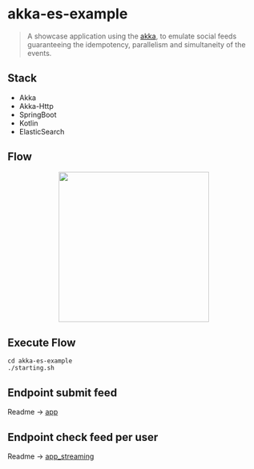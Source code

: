# akka-es-example
> A showcase application using the [akka](https://akka.io/ "akka"), to emulate social feeds guaranteeing the idempotency, parallelism and simultaneity of the events.

## Stack
*   Akka
*   Akka-Http
*   SpringBoot
*   Kotlin
*   ElasticSearch


##  Flow

<p align="center">
  <img src="https://github.com/WagnerCarvalho/akka-es-example/tree/master/.github/flowStreaming.png" width="300">
</p>


## Execute Flow
```
cd akka-es-example
./starting.sh
```

## Endpoint submit feed


Readme -> [app](https://github.com/WagnerCarvalho/akka-es-example/blob/master/app/README.md "app")



## Endpoint check feed per user



Readme -> [app_streaming](https://github.com/WagnerCarvalho/akka-es-example/blob/master/app_streaming/README.md "app_streaming")


